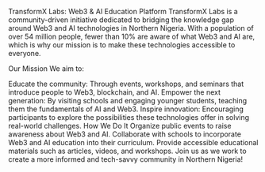 TransformX Labs: Web3 & AI Education Platform
TransformX Labs is a community-driven initiative dedicated to bridging the knowledge gap around Web3 and AI technologies in Northern Nigeria. With a population of over 54 million people, fewer than 10% are aware of what Web3 and AI are, which is why our mission is to make these technologies accessible to everyone.

Our Mission
We aim to:

Educate the community: Through events, workshops, and seminars that introduce people to Web3, blockchain, and AI.
Empower the next generation: By visiting schools and engaging younger students, teaching them the fundamentals of AI and Web3.
Inspire innovation: Encouraging participants to explore the possibilities these technologies offer in solving real-world challenges.
How We Do It
Organize public events to raise awareness about Web3 and AI.
Collaborate with schools to incorporate Web3 and AI education into their curriculum.
Provide accessible educational materials such as articles, videos, and workshops.
Join us as we work to create a more informed and tech-savvy community in Northern Nigeria!
